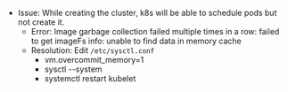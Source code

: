 - Issue: While creating the cluster, k8s will be able to schedule pods but not create it.
    - Error: Image garbage collection failed multiple times in a row: failed to get imageFs info: unable to find data in memory cache
    - Resolution: Edit ```/etc/sysctl.conf```
        - vm.overcommit_memory=1
        - sysctl --system
        - systemctl restart kubelet
        
    